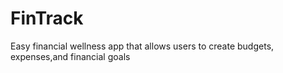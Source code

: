 # FinTrack
Easy financial wellness app that allows users to create budgets, expenses,and financial goals 
